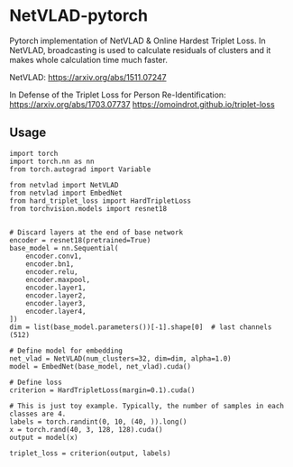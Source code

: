 # NetVLAD-pytorch
Pytorch implementation of NetVLAD &amp; Online Hardest Triplet Loss.
In NetVLAD, broadcasting is used to calculate residuals of clusters and it makes whole calculation time much faster. 

NetVLAD: https://arxiv.org/abs/1511.07247

In Defense of the Triplet Loss for Person Re-Identification: https://arxiv.org/abs/1703.07737 https://omoindrot.github.io/triplet-loss

## Usage
```
import torch
import torch.nn as nn
from torch.autograd import Variable

from netvlad import NetVLAD
from netvlad import EmbedNet
from hard_triplet_loss import HardTripletLoss
from torchvision.models import resnet18


# Discard layers at the end of base network
encoder = resnet18(pretrained=True)
base_model = nn.Sequential(
    encoder.conv1,
    encoder.bn1,
    encoder.relu,
    encoder.maxpool,
    encoder.layer1,
    encoder.layer2,
    encoder.layer3,
    encoder.layer4,
])
dim = list(base_model.parameters())[-1].shape[0]  # last channels (512)

# Define model for embedding
net_vlad = NetVLAD(num_clusters=32, dim=dim, alpha=1.0)
model = EmbedNet(base_model, net_vlad).cuda()

# Define loss
criterion = HardTripletLoss(margin=0.1).cuda()

# This is just toy example. Typically, the number of samples in each classes are 4.
labels = torch.randint(0, 10, (40, )).long()
x = torch.rand(40, 3, 128, 128).cuda()
output = model(x)

triplet_loss = criterion(output, labels)
```
